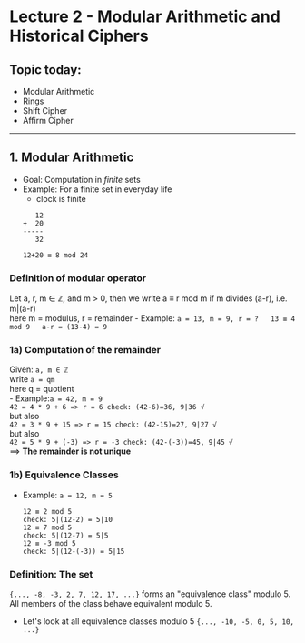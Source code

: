 # Lecture 2 - Modular Arithmetic and Historical Ciphers

## Topic today:
* Modular Arithmetic
* Rings
* Shift Cipher
* Affirm Cipher

---

## 1. Modular Arithmetic
* Goal: Computation in *finite* sets
* Example: For a finite set in everyday life
	- clock is finite<br>
	```
	   12
	+  20
	-----
	   32

	12+20 ≡ 8 mod 24
	```
### Definition of modular operator<br>
Let a, r, m ∈ ℤ, and m > 0, then we write a ≡ r mod m if m divides (a-r), i.e. m|(a-r) <br>
here m = modulus, r = remainder
	 - Example: 
	 ```
	 a = 13, m = 9, r = ?  
	 13 ≡ 4 mod 9  
	 a-r = (13-4) = 9
	 ```  
### 1a) Computation of the remainder<br>
Given: ```a, m ∈ ℤ```<br>
write ```a = qm```<br>
here q = quotient<br>
	 - Example:```a = 42, m = 9```<br>
	  ```
	  42 = 4 * 9 + 6 => r = 6
	  check: (42-6)=36, 9|36 √
	  ```
	  <br>but also<br>
	  ```
	  42 = 3 * 9 + 15 => r = 15
	  check: (42-15)=27, 9|27 √
	  ```
	  <br>but also<br>
	  ```
	  42 = 5 * 9 + (-3) => r = -3
	  check: (42-(-3))=45, 9|45 √
	  ```
<br>==> **The remainder is not unique**
### 1b) Equivalence Classes
- Example: ```a = 12, m = 5```<br>
	```
	12 ≡ 2 mod 5
	check: 5|(12-2) = 5|10
	12 ≡ 7 mod 5
	check: 5|(12-7) = 5|5
	12 ≡ -3 mod 5
	check: 5|(12-(-3)) = 5|15
	```
### Definition: The set
```{..., -8, -3, 2, 7, 12, 17, ...}``` forms an "equivalence class" modulo 5. All members of the class behave equivalent modulo 5.


* Let's look at all equivalence classes modulo 5
```{..., -10, -5, 0, 5, 10, ...}```








